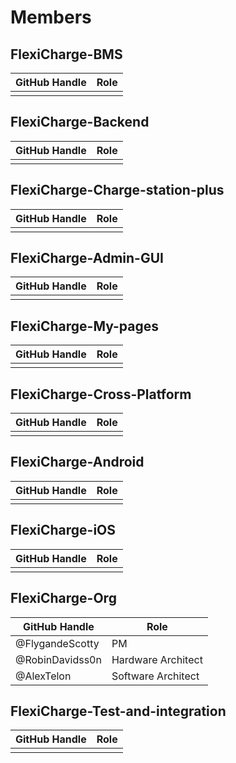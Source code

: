 # Members

## FlexiCharge-BMS
| GitHub Handle | Role |
|---------------|------|
|               |      |

## FlexiCharge-Backend
| GitHub Handle | Role |
|---------------|------|
|               |      |

## FlexiCharge-Charge-station-plus
| GitHub Handle | Role |
|---------------|------|
|               |      |

## FlexiCharge-Admin-GUI
| GitHub Handle | Role |
|---------------|------|
|               |      |

## FlexiCharge-My-pages
| GitHub Handle | Role |
|---------------|------|
|               |      |

## FlexiCharge-Cross-Platform
| GitHub Handle | Role |
|---------------|------|
|               |      |

## FlexiCharge-Android
| GitHub Handle | Role |
|---------------|------|
|               |      |

## FlexiCharge-iOS
| GitHub Handle | Role |
|---------------|------|
|               |      |

## FlexiCharge-Org
| GitHub Handle | Role |
|---------------|------|
| @FlygandeScotty    |   PM   |
| @RobinDavidss0n    |  Hardware Architect    |
| @AlexTelon    |  Software Architect    |

## FlexiCharge-Test-and-integration
| GitHub Handle | Role |
|---------------|------|
|               |      |
